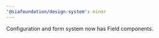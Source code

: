 ```yaml
---
'@siafoundation/design-system': minor
---
```


Configuration and form system now has Field components.
